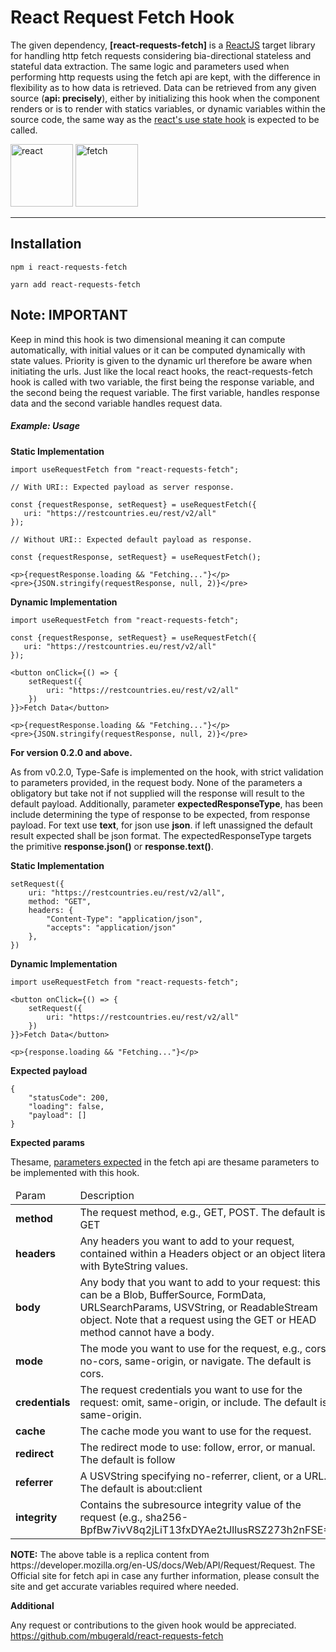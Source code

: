# React Request Fetch Hook
The given dependency, <b>[react-requests-fetch]</b> is a  <a href="https://reactjs.org/">ReactJS</a> target library for handling http fetch requests considering bia-directional stateless and stateful data extraction.
The same logic and parameters used when performing http requests using the fetch api are kept, with the difference
in flexibility as to how data is retrieved. Data can be retrieved from any given source (<b>api: precisely</b>), either by initializing this hook when the component 
renders or is to render with statics variables, or dynamic variables within the source code, the same way as the <a href="https://reactjs.org/docs/hooks-state.html">react's use state hook</a> is expected to be called. 

<img alt="react" height="100" width="100" src="https://mildaintrainings.com/wp-content/uploads/2017/11/react-logo.png"/>
<img alt="fetch" height="100" width="100" src="https://www.freecodecamp.org/news/content/images/2020/08/wall-2.jpeg"/><hr/>

<h2>Installation</h2>
<p><code>npm i react-requests-fetch</code></p>
<p><code>yarn add react-requests-fetch</code></p>

<h2>Note: IMPORTANT</h2>
<p>
Keep in mind this hook is two dimensional meaning it can
compute automatically, with initial values or it can be computed dynamically with state values. Priority is given
to the dynamic url therefore be aware when initiating the urls. Just like the local react hooks, the react-requests-fetch hook
is called with two variable, the first being the response variable, and the second being the request variable. The first variable,
handles response data and the second variable handles request data. 
</p>


<h5>Example: Usage</h5>
<p><b>Static Implementation</b></p>

```
import useRequestFetch from "react-requests-fetch";

// With URI:: Expected payload as server response.
   
const {requestResponse, setRequest} = useRequestFetch({
   uri: "https://restcountries.eu/rest/v2/all"
});

// Without URI:: Expected default payload as response.

const {requestResponse, setRequest} = useRequestFetch();

<p>{requestResponse.loading && "Fetching..."}</p>
<pre>{JSON.stringify(requestResponse, null, 2)}</pre>
```

<p><b>Dynamic Implementation</b></p>

```
import useRequestFetch from "react-requests-fetch";

const {requestResponse, setRequest} = useRequestFetch({
   uri: "https://restcountries.eu/rest/v2/all"
});
   
<button onClick={() => {
    setRequest({
        uri: "https://restcountries.eu/rest/v2/all"
    })
}}>Fetch Data</button>

<p>{requestResponse.loading && "Fetching..."}</p>
<pre>{JSON.stringify(requestResponse, null, 2)}</pre>
```

<p><b>For version 0.2.0 and above.</b></p>
<p>
As from v0.2.0, Type-Safe is implemented on the hook, with strict validation to parameters provided, in the request body.
None of the parameters a obligatory but take not if not supplied will the response will result to the default payload.
Additionally, parameter <b>expectedResponseType</b>, has been include determining the type of response to be expected,
from response payload. For text use <b>text</b>, for json use <b>json</b>. if left unassigned the default result expected shall be json format.
The expectedResponseType targets the primitive <b>response.json()</b> or <b>response.text()</b>.
</p>

<p><b>Static Implementation</b></p>
 
`````
setRequest({
    uri: "https://restcountries.eu/rest/v2/all",
    method: "GET",
    headers: {
        "Content-Type": "application/json",
        "accepts": "application/json"
    },
})
`````

<p><b>Dynamic Implementation</b></p> 

```
import useRequestFetch from "react-requests-fetch";
   
<button onClick={() => {
    setRequest({
        uri: "https://restcountries.eu/rest/v2/all"
    })
}}>Fetch Data</button>

<p>{response.loading && "Fetching..."}</p>
```

<p><b>Expected payload</b></p>

```
{
    "statusCode": 200,
    "loading": false,
    "payload": []
}
```

<p><b>Expected params</b></p>
<p>Thesame, <a href="https://developer.mozilla.org/en-US/docs/Web/API/Request/Request">parameters expected</a> in the fetch api are thesame parameters to be implemented with this hook.</p>

<table>
    <thead>
        <tr>
            <td>Param</td>
            <td>Description</td>
        </tr>
    </thead>
    <tbody>
        <tr>
            <td><b>method</b></td>
            <td>The request method, e.g., GET, POST. The default is GET</td>
        </tr>        
        <tr>
            <td><b>headers</b></td>
            <td> Any headers you want to add to your request, contained within a Headers object or an object literal with ByteString values.</td>
        </tr>        
        <tr>
            <td><b>body</b></td>
            <td>Any body that you want to add to your request: this can be a Blob, BufferSource, FormData, URLSearchParams, USVString, or ReadableStream object. Note that a request using the GET or HEAD method cannot have a body.</td>
        </tr>        
        <tr>
            <td><b>mode</b></td>
            <td>The mode you want to use for the request, e.g., cors, no-cors, same-origin, or navigate. The default is cors.</td>
        </tr>        
        <tr>
            <td><b>credentials</b></td>
            <td>The request credentials you want to use for the request: omit, same-origin, or include. The default is same-origin.</td>
        </tr>        
        <tr>
            <td><b>cache</b></td>
            <td>The cache mode you want to use for the request.</td>
        </tr>        
        <tr>
            <td><b>redirect</b></td>
            <td>The redirect mode to use: follow, error, or manual. The default is follow</td>
        </tr>        
        <tr>
            <td><b>referrer</b></td>
            <td>A USVString specifying no-referrer, client, or a URL. The default is about:client</td>
        </tr>        
        <tr>
            <td><b>integrity</b></td>
            <td>Contains the subresource integrity value of the request (e.g., sha256-BpfBw7ivV8q2jLiT13fxDYAe2tJllusRSZ273h2nFSE=)</td>
        </tr>         
    </tbody>
</table>

<p>
<b>NOTE:</b> The above table is a replica content from https://developer.mozilla.org/en-US/docs/Web/API/Request/Request.
The Official site for fetch api in case any further information, please consult the site and get accurate variables required where needed.
</p>

<p><b>Additional</b></p>
<p>Any request or contributions to the given hook would be appreciated. <a href="https://github.com/mbugerald/react-requests-fetch">https://github.com/mbugerald/react-requests-fetch</a> </p>
